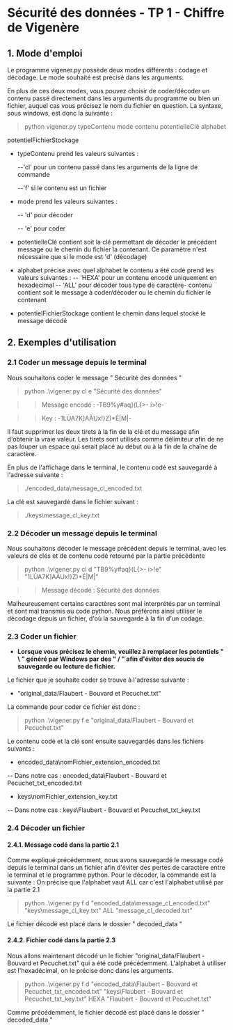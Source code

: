 
# Sécurité des données - TP 1 - Chiffre de Vigenère

  

## 1. Mode d'emploi

Le programme vigener.py possède deux modes différents : codage et décodage. Le mode souhaité est précisé dans les arguments.

  

En plus de ces deux modes, vous pouvez choisir de coder/décoder un contenu passé directement dans les arguments du programme ou bien un fichier, auquel cas vous précisez le nom du fichier en question. La syntaxe, sous windows, est donc la suivante :

  

> python vigener.py typeContenu mode contenu potentielleClé alphabet

potentielFichierStockage

  

- typeContenu prend les valeurs suivantes :

	--'cl' pour un contenu passé dans les arguments de la ligne de commande

	--'f' si le contenu est un fichier

- mode prend les valeurs suivantes :

	-- 'd' pour décoder

	-- 'e' pour coder

- potentielleClé contient soit la clé permettant de décoder le précédent message ou le chemin du fichier la contenant. Ce paramètre n'est nécessaire que si le mode est 'd' (décodage)

- alphabet précise avec quel alphabet le contenu a été codé prend les valeurs suivantes :
-- 'HEXA' pour un contenu encodé uniquement en hexadecimal
-- 'ALL' pour décoder tous type de caractère- contenu contient soit le message à coder/décoder ou le chemin du fichier le contenant


- potentielFichierStockage contient le chemin dans lequel stocké le message décodé


  

## 2. Exemples d'utilisation

  

### 2.1 Coder un message depuis le terminal

Nous souhaitons coder le message " Sécurité des données "

> python .\vigener.py cl e "Sécurité des données"

>  > Message encodé : -TB9%y#aq}(L{>- i>!e-

>  > Key : -1LÙA7K]AÀUx!}Z)*É|M|-

  

Il faut supprimer les deux tirets à la fin de la clé et du message afin d'obtenir la vraie valeur. Les tirets sont utilisés comme délimiteur afin de ne pas louper un espace qui serait placé au début ou à la fin de la chaîne de caractère.

En plus de l'affichage dans le terminal, le contenu codé est sauvegardé à l'adresse suivante :

> ./encoded_data\message_cl_encoded.txt

  

La clé est sauvegardé dans le fichier suivant :

> ./keys\message_cl_key.txt

  

### 2.2 Décoder un message depuis le terminal

  
  

Nous souhaitons décoder le message précédent depuis le terminal, avec les valeurs de clés et de contenu codé retourné par la partie précédente

  

>python .\vigener.py cl d "TB9%y#aq}(L{>- i>!e" "1LÙA7K]AÀUx!}Z)*É|M|"

>>Message décodé : Sécurité des données

  

Malheureusement certains caractères sont mal interprétés par un terminal et sont mal transmis au code python. Nous préférons ainsi utiliser le décodage depuis un fichier, d'où la sauvegarde à la fin d'un codage.

  

### 2.3 Coder un fichier

  

- **Lorsque vous précisez le chemin, veuillez à remplacer les potentiels " \ " généré par Windows par des " / " afin d'éviter des soucis de sauvegarde ou lecture de fichier.**

  
  

Le fichier que je souhaite coder se trouve à l'adresse suivante :

- "original_data/Flaubert - Bouvard et Pecuchet.txt"

  

La commande pour coder ce fichier est donc :

> python .\vigener.py f e "original_data/Flaubert - Bouvard et Pecuchet.txt"

  

Le contenu codé et la clé sont ensuite sauvegardés dans les fichiers suivants :

  

- encoded_data\nomFichier_extension_encoded.txt

-- Dans notre cas : encoded_data\Flaubert - Bouvard et Pecuchet_txt_encoded.txt

  

- keys\nomFichier_extension_key.txt

-- Dans notre cas : keys\Flaubert - Bouvard et Pecuchet_txt_key.txt

  

### 2.4 Décoder un fichier

  

#### 2.4.1. Message codé dans la partie 2.1

Comme expliqué précédemment, nous avons sauvegardé le message codé depuis le terminal dans un fichier afin d'éviter des pertes de caractère entre le terminal et le programme python. Pour le décoder, la commande est la suivante :
On précise que l'alphabet vaut ALL car c'est l'alphabet utilisé par la partie 2.1

> python .\vigener.py f d "encoded_data\message_cl_encoded.txt" "keys\message_cl_key.txt" ALL "message_cl_decoded.txt"

  

Le fichier décodé est placé dans le dossier " decoded_data "

####  2.4.2. Fichier codé dans la partie 2.3

  

Nous allons maintenant décodé un le fichier "original_data/Flaubert - Bouvard et Pecuchet.txt" qui a été codé précédemment. L'alphabet à utiliser est l'hexadécimal, on le précise donc dans les arguments.

  

> python .\vigener.py f d "encoded_data\Flaubert - Bouvard et Pecuchet_txt_encoded.txt" "keys\Flaubert - Bouvard et Pecuchet_txt_key.txt" HEXA "Flaubert - Bouvard et Pecuchet.txt"

  

Comme précédemment, le fichier décodé est placé dans le dossier " decoded_data "
